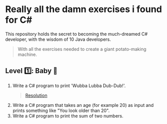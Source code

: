 # Really all the damn exercises i found for C#

This repository holds the secret to becoming the much-dreamed C# developer, with the wisdom of 10 Java developers.

> With all the exercises needed to create a giant potato-making machine.

## Level 1️⃣: Baby 🧸

1. Write a C# program to print 'Wubba Lubba Dub-Dub!'.
   > [Resolution](./resolutions/Level1/RatdeifCsharp.Level1.Exercise1)
2. Write a C# program that takes an age (for example 20) as input and prints something like "You look older than 20".
3. Write a C# program to print the sum of two numbers.

